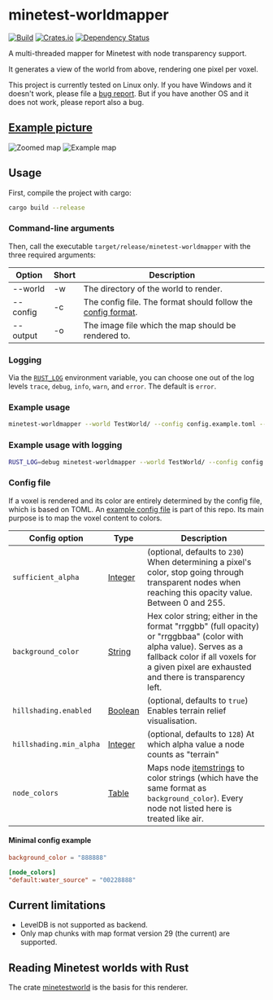 # minetest-worldmapper

[![Build](https://github.com/UgnilJoZ/minetest-worldmapper/actions/workflows/rust.yaml/badge.svg)](https://github.com/UgnilJoZ/minetest-worldmapper/actions/workflows/rust.yaml)
[![Crates.io](https://img.shields.io/crates/v/minetest-worldmapper.svg)](https://crates.io/crates/minetest-worldmapper)
[![Dependency Status](https://deps.rs/crate/minetest-worldmapper/0.3.2/status.svg)](https://deps.rs/crate/minetest-worldmapper/0.3.2)

A multi-threaded mapper for Minetest with node transparency support.

It generates a view of the world from above, rendering one pixel per voxel.

This project is currently tested on Linux only. If you have Windows and it doesn't work, please file a [bug report](https://github.com/UgnilJoZ/minetest-worldmapper/issues). But if you have another OS and it does not work, please report also a bug.

## [Example picture](https://github.com/UgnilJoZ/minetest-worldmapper/wiki/Images)
![Zoomed map](https://user-images.githubusercontent.com/7910828/213939971-6e568b96-6ae3-4ea3-8176-1a4b93655265.png)
![Example map](https://user-images.githubusercontent.com/7910828/213940057-c38e87b1-f44f-47d7-891e-62ea715ab226.png)

## Usage
First, compile the project with cargo:

```bash
cargo build --release
```

### Command-line arguments

Then, call the executable `target/release/minetest-worldmapper` with the three required arguments:

|  Option  | Short | Description                               |
| -------- | ----- | ----------------------------------------- |
| --world  | -w    | The directory of the world to render.     |
| --config | -c    | The config file. The format should follow the [config format][1]. |
| --output | -o    | The image file which the map should be rendered to. |

### Logging
Via the [`RUST_LOG`](https://docs.rs/env_logger/latest/env_logger/#enabling-logging) environment variable, you can choose one out of the log levels `trace`, `debug`, `info`, `warn`, and `error`. The default is `error`.

### Example usage
```bash
minetest-worldmapper --world TestWorld/ --config config.example.toml --output map.png
```

### Example usage with logging
```bash
RUST_LOG=debug minetest-worldmapper --world TestWorld/ --config config.example.toml --output map.png
```

### Config file
If a voxel is rendered and its color are entirely determined by the config file, which is based on TOML.
An [example config file][2] is part of this repo. Its main purpose is to map the voxel content to colors.

| Config option           | Type         | Description                         |
| ----------------------- | ------------ | ----------------------------------- |
| `sufficient_alpha`      | [Integer][3] | (optional, defaults to `230`) When determining a pixel's color, stop going through transparent nodes when reaching this opacity value. Between 0 and 255. |
| `background_color`      | [String][4]  | Hex color string; either in the format "rrggbb" (full opacity) or "rrggbbaa" (color with alpha value). Serves as a fallback color if all voxels for a given pixel are exhausted and there is transparency left. |
| `hillshading.enabled`   | [Boolean][3] | (optional, defaults to `true`) Enables terrain relief visualisation. |
| `hillshading.min_alpha` | [Integer][6] | (optional, defaults to `128`) At which alpha value a node counts as "terrain" |
| `node_colors`           | [Table][5]   | Maps node [itemstrings][7] to color strings (which have the same format as `background_color`). Every node not listed here is treated like air. |

#### Minimal config example
```toml
background_color = "888888"

[node_colors]
"default:water_source" = "00228888"
```

## Current limitations
* LevelDB is not supported as backend.
* Only map chunks with map format version 29 (the current) are supported.


## Reading Minetest worlds with Rust
The crate [minetestworld](https://github.com/UgnilJoZ/rust-minetestworld/) is the basis for this renderer.

[1]: #config-file
[2]: https://github.com/UgnilJoZ/minetest-worldmapper/blob/main/config.example.toml
[3]: https://toml.io/en/v1.0.0#integer
[4]: https://toml.io/en/v1.0.0#string
[5]: https://toml.io/en/v1.0.0#table
[6]: https://toml.io/en/v1.0.0#boolean
[7]: https://wiki.minetest.net/Itemstrings
